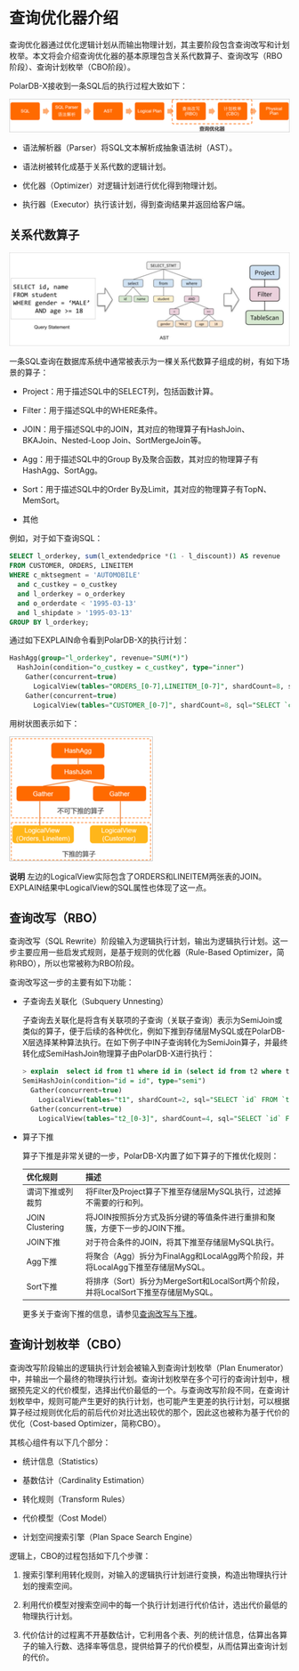 查询优化器介绍 
============================

查询优化器通过优化逻辑计划从而输出物理计划，其主要阶段包含查询改写和计划枚举。本文将会介绍查询优化器的基本原理包含关系代数算子、查询改写（RBO阶段）、查询计划枚举（CBO阶段）。

PolarDB-X接收到一条SQL后的执行过程大致如下：

![查询优化器](../images/p334751.png)

* 语法解析器（Parser）将SQL文本解析成抽象语法树（AST）。

* 语法树被转化成基于关系代数的逻辑计划。

* 优化器（Optimizer）对逻辑计划进行优化得到物理计划。

* 执行器（Executor）执行该计划，得到查询结果并返回给客户端。




关系代数算子 
---------------------------

![关系代数算子](../images/p334755.png)

一条SQL查询在数据库系统中通常被表示为一棵关系代数算子组成的树，有如下场景的算子：



* Project：用于描述SQL中的SELECT列，包括函数计算。

* Filter：用于描述SQL中的WHERE条件。

* JOIN：用于描述SQL中的JOIN，其对应的物理算子有HashJoin、 BKAJoin、Nested-Loop Join、SortMergeJoin等。

* Agg：用于描述SQL中的Group By及聚合函数，其对应的物理算子有HashAgg、SortAgg。

* Sort：用于描述SQL中的Order By及Limit，其对应的物理算子有TopN、MemSort。

* 其他




例如，对于如下查询SQL：

```sql
SELECT l_orderkey, sum(l_extendedprice *(1 - l_discount)) AS revenue
FROM CUSTOMER, ORDERS, LINEITEM
WHERE c_mktsegment = 'AUTOMOBILE'
  and c_custkey = o_custkey
  and l_orderkey = o_orderkey
  and o_orderdate < '1995-03-13'
  and l_shipdate > '1995-03-13'
GROUP BY l_orderkey;
```



通过如下EXPLAIN命令看到PolarDB-X的执行计划：

```sql
HashAgg(group="l_orderkey", revenue="SUM(*)")
  HashJoin(condition="o_custkey = c_custkey", type="inner")
    Gather(concurrent=true)
      LogicalView(tables="ORDERS_[0-7],LINEITEM_[0-7]", shardCount=8, sql="SELECT `ORDERS`.`o_custkey`, `LINEITEM`.`l_orderkey`, (`LINEITEM`.`l_extendedprice` * (? - `LINEITEM`.`l_discount`)) AS `x` FROM `ORDERS` AS `ORDERS` INNER JOIN `LINEITEM` AS `LINEITEM` ON (((`ORDERS`.`o_orderkey` = `LINEITEM`.`l_orderkey`) AND (`ORDERS`.`o_orderdate` < ?)) AND (`LINEITEM`.`l_shipdate` > ?))")
    Gather(concurrent=true)
      LogicalView(tables="CUSTOMER_[0-7]", shardCount=8, sql="SELECT `c_custkey` FROM `CUSTOMER` AS `CUSTOMER` WHERE (`c_mktsegment` = ?)")
```



用树状图表示如下：

![树状图](../images/p334778.png)

**说明** 左边的LogicalView实际包含了ORDERS和LINEITEM两张表的JOIN。EXPLAIN结果中LogicalView的SQL属性也体现了这一点。

查询改写（RBO） 
------------------------------

查询改写（SQL Rewrite）阶段输入为逻辑执行计划，输出为逻辑执行计划。这一步主要应用一些启发式规则，是基于规则的优化器（Rule-Based Optimizer，简称RBO），所以也常被称为RBO阶段。

查询改写这一步的主要有如下功能：

* 子查询去关联化（Subquery Unnesting）

  子查询去关联化是将含有关联项的子查询（关联子查询）表示为SemiJoin或类似的算子，便于后续的各种优化，例如下推到存储层MySQL或在PolarDB-X层选择某种算法执行。在如下例子中IN子查询转化为SemiJoin算子，并最终转化成SemiHashJoin物理算子由PolarDB-X进行执行：

  ```sql
  > explain  select id from t1 where id in (select id from t2 where t2.name = 'hello');
  SemiHashJoin(condition="id = id", type="semi")
    Gather(concurrent=true)
      LogicalView(tables="t1", shardCount=2, sql="SELECT `id` FROM `t1` AS `t1`")
    Gather(concurrent=true)
      LogicalView(tables="t2_[0-3]", shardCount=4, sql="SELECT `id` FROM `t2` AS `t2` WHERE (`name` = ?)")
  ```

  

* 算子下推 

  算子下推是非常关键的一步，PolarDB-X内置了如下算子的下推优化规则：

  

  |      优化规则       |                             描述                              |
  |-----------------|-------------------------------------------------------------|
  | 谓词下推或列裁剪        | 将Filter及Project算子下推至存储层MySQL执行，过滤掉不需要的行和列。                  |
  | JOIN Clustering | 将JOIN按照拆分方式及拆分键的等值条件进行重排和聚簇，方便下一步的JOIN下推。                   |
  | JOIN下推          | 对于符合条件的JOIN，将其下推至存储层MySQL执行。                                |
  | Agg下推           | 将聚合（Agg）拆分为FinalAgg和LocalAgg两个阶段，并将LocalAgg下推至存储层MySQL。     |
  | Sort下推          | 将排序（Sort）拆分为MergeSort和LocalSort两个阶段，并将LocalSort下推至存储层MySQL。 |

  

  更多关于查询下推的信息，请参见[查询改写与下推](query-rewriting.md)。
  




查询计划枚举（CBO） 
--------------------------------

查询改写阶段输出的逻辑执行计划会被输入到查询计划枚举（Plan Enumerator）中，并输出一个最终的物理执行计划。查询计划枚举在多个可行的查询计划中，根据预先定义的代价模型，选择出代价最低的一个。与查询改写阶段不同，在查询计划枚举中，规则可能产生更好的执行计划，也可能产生更差的执行计划，可以根据算子经过规则优化后的前后代价对比选出较优的那个，因此这也被称为基于代价的优化（Cost-based Optimizer，简称CBO）。

其核心组件有以下几个部分：

* 统计信息（Statistics）

* 基数估计（Cardinality Estimation）

* 转化规则（Transform Rules）

* 代价模型（Cost Model）

* 计划空间搜索引擎（Plan Space Search Engine）




逻辑上，CBO的过程包括如下几个步骤：

1. 搜索引擎利用转化规则，对输入的逻辑执行计划进行变换，构造出物理执行计划的搜索空间。

2. 利用代价模型对搜索空间中的每一个执行计划进行代价估计，选出代价最低的物理执行计划。

3. 代价估计的过程离不开基数估计，它利用各个表、列的统计信息，估算出各算子的输入行数、选择率等信息，提供给算子的代价模型，从而估算出查询计划的代价。



